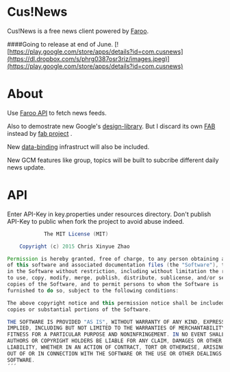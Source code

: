 # Cus!News
Cus!News is a free news client powered by [Faroo](http://www.faroo.com/).

####Going to release at end of June.
[![https://play.google.com/store/apps/details?id=com.cusnews](https://dl.dropbox.com/s/phrg0387osr3riz/images.jpeg)](https://play.google.com/store/apps/details?id=com.cusnews)


# About
Use [Faroo API](http://www.faroo.com/hp/api/api.html#description) to fetch news feeds.

Also to demostrate new Google's [design-library](http://developer.android.com/intl/zh-cn/tools/support-library/features.html#design). But I discard its own [FAB](http://developer.android.com/intl/zh-cn/reference/android/support/design/widget/FloatingActionButton.html) instead by [fab project](https://github.com/shell-software/fab) .

New [data-binding](https://developer.android.com/intl/zh-cn/tools/data-binding/guide.html) infrastruct will also be included.

New GCM features like group, topics will be built to subcribe different daily news update.

# API
Enter API-Key in key.properties under resources directory.
Don't publish API-Key to public when fork the project to avoid abuse indeed. 

```java
			The MIT License (MIT)

	Copyright (c) 2015 Chris Xinyue Zhao

Permission is hereby granted, free of charge, to any person obtaining a copy
of this software and associated documentation files (the "Software"), to deal
in the Software without restriction, including without limitation the rights
to use, copy, modify, merge, publish, distribute, sublicense, and/or sell
copies of the Software, and to permit persons to whom the Software is
furnished to do so, subject to the following conditions:

The above copyright notice and this permission notice shall be included in all
copies or substantial portions of the Software.

THE SOFTWARE IS PROVIDED "AS IS", WITHOUT WARRANTY OF ANY KIND, EXPRESS OR
IMPLIED, INCLUDING BUT NOT LIMITED TO THE WARRANTIES OF MERCHANTABILITY,
FITNESS FOR A PARTICULAR PURPOSE AND NONINFRINGEMENT. IN NO EVENT SHALL THE
AUTHORS OR COPYRIGHT HOLDERS BE LIABLE FOR ANY CLAIM, DAMAGES OR OTHER
LIABILITY, WHETHER IN AN ACTION OF CONTRACT, TORT OR OTHERWISE, ARISING FROM,
OUT OF OR IN CONNECTION WITH THE SOFTWARE OR THE USE OR OTHER DEALINGS IN THE
SOFTWARE.
´´´
